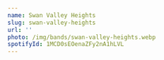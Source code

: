 ```yaml
---
name: Swan Valley Heights
slug: swan-valley-heights
url: ''
photo: /img/bands/swan-valley-heights.webp
spotifyId: 1MCD0sEOenaZFy2nA1hLVL
---
```

